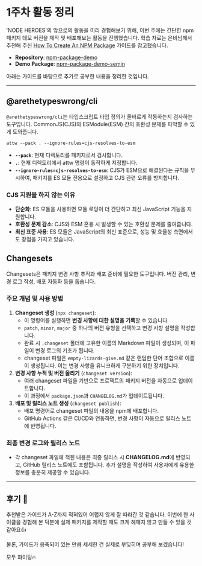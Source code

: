 # 1주차 활동 정리

'NODE HEROES'의 앞으로의 활동을 미리 경험해보기 위해, 이번 주에는 간단한 npm 패키지 데모 버전을 제작 및 배포해보는 활동을 진행했습니다.
학습 자료는 은비님께서 추천해 주신 [How To Create An NPM Package](https://www.totaltypescript.com/how-to-create-an-npm-package) 가이드를 참고했습니다.

- **Repository**: [npm-package-demo](https://github.com/SEMIN-97/npm-package-demo)
- **Demo Package**: [npm-package-demo-semin](https://www.npmjs.com/package/npm-package-demo-semin)

아래는 가이드를 바탕으로 추가로 공부한 내용을 정리한 것입니다.

---

## @arethetypeswrong/cli
`@arethetypeswrong/cli`는 타입스크립트 타입 정의가 올바르게 작동하는지 검사하는 도구입니다. CommonJS(CJS)와 ESModule(ESM) 간의 호환성 문제를 파악할 수 있게 도와줍니다.

```
attw --pack . --ignore-rules=cjs-resolves-to-esm
```
- **`--pack`**: 현재 디렉토리를 패키지로서 검사합니다.
- **`.`**: 현재 디렉토리에서 attw 명령이 동작하게 지정합니다.
- **`--ignore-rules=cjs-resolves-to-esm`**: CJS가 ESM으로 해결된다는 규칙을 무시하여, 패키지를 ES 모듈 전용으로 설정하고 CJS 관련 오류를 방지합니다.

### CJS 지원을 하지 않는 이유
- **단순화**: ES 모듈을 사용하면 모듈 로딩이 더 간단하고 최신 JavaScript 기능을 지원합니다.
- **호환성 문제 감소**: CJS와 ESM 혼용 시 발생할 수 있는 호환성 문제를 줄여줍니다.
- **최신 표준 사용**: ES 모듈은 JavaScript의 최신 표준으로, 성능 및 효율성 측면에서도 장점을 가지고 있습니다.
 
## Changesets
Changesets은 패키지 변경 사항 추적과 배포 준비에 필요한 도구입니다. 버전 관리, 변경 로그 작성, 배포 자동화 등을 돕습니다.

### 주요 개념 및 사용 방법

1. **Changeset 생성** (`npx changeset`):
    - 이 명령어를 실행하면 **변경 사항에 대한 설명을 기록**할 수 있습니다.
    - `patch`, `minor`, `major` 중 하나의 버전 유형을 선택하고 변경 사항 설명을 작성합니다.
    - 완료 시 `.changeset` 폴더에 고유한 이름의 Markdown 파일이 생성되며, 이 파일이 변경 로그의 기초가 됩니다.
    - changeset 파일은 `empty-lizards-give.md` 같은 랜덤한 단어 조합으로 이름이 생성됩니다. 이는 변경 사항을 유니크하게 구분하기 위한 장치입니다.
2. **변경 사항 누적 및 버전 올리기** (`changeset version`):
    - 여러 changeset 파일을 기반으로 프로젝트의 패키지 버전을 자동으로 업데이트합니다.
     - 이 과정에서 `package.json`과 `CHANGELOG.md`가 업데이트됩니다.
3. **배포 및 릴리스 노트 생성** (`changeset publish`):
    - 배포 명령어로 changeset 파일의 내용을 npm에 배포합니다.
    - GitHub Actions 같은 CI/CD와 연동하면, 변경 사항이 자동으로 릴리스 노트에 반영됩니다.

### 최종 변경 로그와 릴리스 노트
- 각 changeset 파일에 적힌 내용은 최종 릴리스 시 **CHANGELOG.md**에 반영되고, GitHub 릴리스 노트에도 포함됩니다. 추가 설명을 작성하여 사용자에게 유용한 정보를 충분히 제공할 수 있습니다.

---

## 후기 🏃
추천받은 가이드가 A-Z까지 적혀있어 어렵지 않게 잘 따라간 것 같습니다. 이번에 한 사이클을 경험해 본 덕분에 실제 패키지를 제작할 때도 크게 헤매지 않고 만들 수 있을 것 같아요👍

물론, 가이드가 응축되어 있는 만큼 세세한 건 실제로 부딪히며 공부해 보겠습니다!

모두 화이팅🔥
